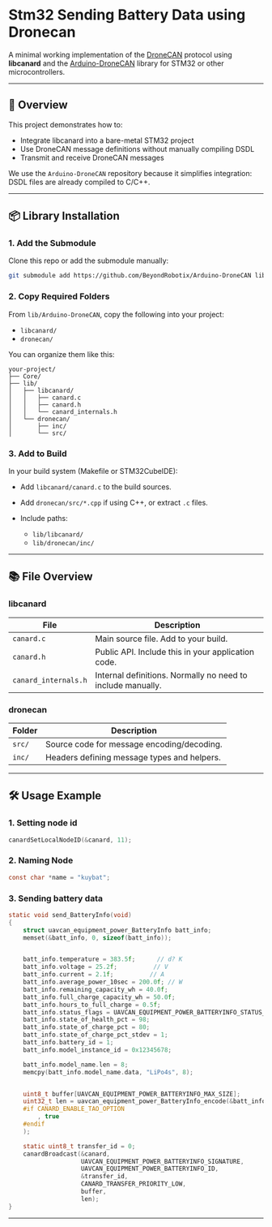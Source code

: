 # Stm32 Sending Battery Data using Dronecan

A minimal working implementation of the [DroneCAN](https://dronecan.github.io/) protocol using **libcanard** and the [Arduino-DroneCAN](https://github.com/BeyondRobotix/Arduino-DroneCAN) library for STM32 or other microcontrollers.

---

## 🚀 Overview

This project demonstrates how to:

* Integrate libcanard into a bare-metal STM32 project
* Use DroneCAN message definitions without manually compiling DSDL
* Transmit and receive DroneCAN messages

We use the `Arduino-DroneCAN` repository because it simplifies integration: DSDL files are already compiled to C/C++.

---

## 📦 Library Installation

### 1. Add the Submodule

Clone this repo or add the submodule manually:

```bash
git submodule add https://github.com/BeyondRobotix/Arduino-DroneCAN lib/Arduino-DroneCAN
```

### 2. Copy Required Folders

From `lib/Arduino-DroneCAN`, copy the following into your project:

* `libcanard/`
* `dronecan/`

You can organize them like this:

```
your-project/
├── Core/
├── lib/
│   ├── libcanard/
│   │   ├── canard.c
│   │   ├── canard.h
│   │   └── canard_internals.h
│   └── dronecan/
│       ├── inc/
│       └── src/
```

### 3. Add to Build

In your build system (Makefile or STM32CubeIDE):

* Add `libcanard/canard.c` to the build sources.
* Add `dronecan/src/*.cpp` if using C++, or extract `.c` files.
* Include paths:

  * `lib/libcanard/`
  * `lib/dronecan/inc/`

---

## 📚 File Overview

### libcanard

| File                 | Description                                                 |
| -------------------- | ----------------------------------------------------------- |
| `canard.c`           | Main source file. Add to your build.                        |
| `canard.h`           | Public API. Include this in your application code.          |
| `canard_internals.h` | Internal definitions. Normally no need to include manually. |

### dronecan

| Folder | Description                                 |
| ------ | ------------------------------------------- |
| `src/` | Source code for message encoding/decoding.  |
| `inc/` | Headers defining message types and helpers. |

---

## 🛠️ Usage Example

### 1. Setting node id

```c
canardSetLocalNodeID(&canard, 11);
```

### 2. Naming Node

```c
const char *name = "kuybat";
```


### 3. Sending battery data

```c
static void send_BatteryInfo(void)
{
    struct uavcan_equipment_power_BatteryInfo batt_info;
    memset(&batt_info, 0, sizeof(batt_info));


    batt_info.temperature = 383.5f;      // d? K
    batt_info.voltage = 25.2f;          // V
    batt_info.current = 2.1f;          // A
    batt_info.average_power_10sec = 200.0f; // W
    batt_info.remaining_capacity_wh = 40.0f;
    batt_info.full_charge_capacity_wh = 50.0f;
    batt_info.hours_to_full_charge = 0.5f;
    batt_info.status_flags = UAVCAN_EQUIPMENT_POWER_BATTERYINFO_STATUS_FLAG_IN_USE;
    batt_info.state_of_health_pct = 98;
    batt_info.state_of_charge_pct = 80;
    batt_info.state_of_charge_pct_stdev = 1;
    batt_info.battery_id = 1;
    batt_info.model_instance_id = 0x12345678;

    batt_info.model_name.len = 8;
    memcpy(batt_info.model_name.data, "LiPo4s", 8);


    uint8_t buffer[UAVCAN_EQUIPMENT_POWER_BATTERYINFO_MAX_SIZE];
    uint32_t len = uavcan_equipment_power_BatteryInfo_encode(&batt_info, buffer
    #if CANARD_ENABLE_TAO_OPTION
        , true
    #endif
    );

    static uint8_t transfer_id = 0;
    canardBroadcast(&canard,
                    UAVCAN_EQUIPMENT_POWER_BATTERYINFO_SIGNATURE,
                    UAVCAN_EQUIPMENT_POWER_BATTERYINFO_ID,
                    &transfer_id,
                    CANARD_TRANSFER_PRIORITY_LOW,
                    buffer,
                    len);
}
```

---


